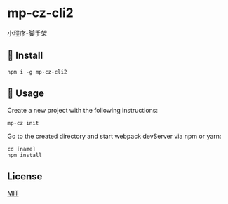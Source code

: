 # mp-cz-cli2
小程序-脚手架
## 🎯 Install

```
npm i -g mp-cz-cli2
```

## 🚀 Usage

Create a new project with the following instructions:

```
mp-cz init
```

Go to the created directory and start webpack devServer via npm or yarn:

```
cd [name]
npm install
```

## License

[MIT](https://github.com/chenzhe555/mp-cz-cli/blob/master/LICENSE)
